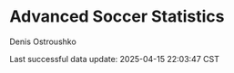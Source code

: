 # Advanced Soccer Statistics
Denis Ostroushko

<!-- gfm -->

Last successful data update: 2025-04-15 22:03:47 CST
